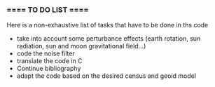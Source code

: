 ### ==== TO DO LIST ====
Here is a non-exhaustive list of tasks that have to be done in ths code
* take into account some perturbance effects (earth rotation, sun radiation, sun and moon gravitational field...)
* code the noise filter
* translate the code in C
* Continue bibliography
* adapt the code based on the desired census and geoid model


